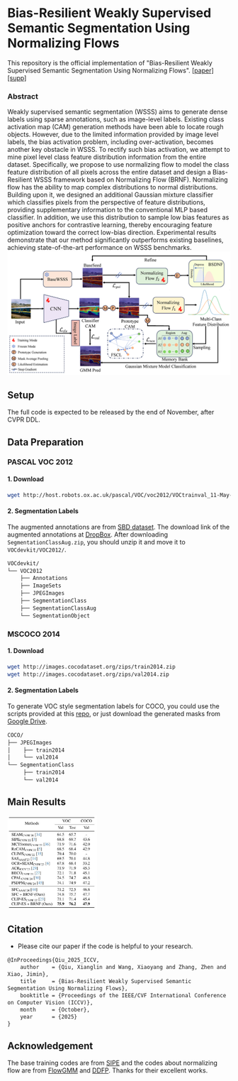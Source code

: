 # Bias-Resilient Weakly Supervised Semantic Segmentation Using Normalizing Flows
This repository is the official implementation of "Bias-Resilient Weakly Supervised Semantic Segmentation Using Normalizing Flows".
[[paper]](xx) [[supp]](xx)

### Abstract
Weakly supervised semantic segmentation (WSSS) aims to generate dense labels using sparse annotations, such as image-level labels. Existing class activation map (CAM) generation methods have been able to locate rough objects. However, due to the limited information provided by image level labels, the bias activation problem, including over-activation, becomes another key obstacle in WSSS. To rectify such bias activation, we attempt to mine pixel level class feature distribution information from the entire dataset. Specifically, we propose to use normalizing flow to model the class feature distribution of all pixels across the entire dataset and design a Bias-Resilient WSSS framework based on Normalizing Flow (BRNF). Normalizing flow has the ability to map complex distributions to normal distributions. Building upon it, we designed an additional Gaussian mixture classifier which classifies pixels from the perspective of feature distributions, providing supplementary information to the conventional MLP based classifier. In addition, we use this distribution to sample low bias features as positive anchors for contrastive learning, thereby encouraging feature optimization toward the correct low-bias direction. Experimental results demonstrate that our method significantly outperforms existing baselines, achieving state-of-the-art performance on WSSS benchmarks.
![Overview](./imgs/main_fig.jpg)
## Setup
The full code is expected to be released by the end of November, after CVPR DDL.
## Data Preparation

### PASCAL VOC 2012

#### 1. Download

``` bash
wget http://host.robots.ox.ac.uk/pascal/VOC/voc2012/VOCtrainval_11-May-2012.tar
```
#### 2. Segmentation Labels

The augmented annotations are from [SBD dataset](http://home.bharathh.info/pubs/codes/SBD/download.html). The download link of the augmented annotations at [DropBox](https://www.dropbox.com/s/oeu149j8qtbs1x0/SegmentationClassAug.zip?dl=0). After downloading ` SegmentationClassAug.zip `, you should unzip it and move it to `VOCdevkit/VOC2012/`. 

``` bash
VOCdevkit/
└── VOC2012
    ├── Annotations
    ├── ImageSets
    ├── JPEGImages
    ├── SegmentationClass
    ├── SegmentationClassAug
    └── SegmentationObject
```

### MSCOCO 2014

#### 1. Download
``` bash
wget http://images.cocodataset.org/zips/train2014.zip
wget http://images.cocodataset.org/zips/val2014.zip
```

#### 2. Segmentation Labels

To generate VOC style segmentation labels for COCO, you could use the scripts provided at this [repo](https://github.com/alicranck/coco2voc), or just download the generated masks from [Google Drive](https://drive.google.com/file/d/147kbmwiXUnd2dW9_j8L5L0qwFYHUcP9I/view?usp=share_link).

``` bash
COCO/
├── JPEGImages
│    ├── train2014
│    └── val2014
└── SegmentationClass
     ├── train2014
     └── val2014
```
## Main Results
<img src="./imgs/main_result.jpg" alt="Main_result" width="40%">

## Citation
- Please cite our paper if the code is helpful to your research.

```
@InProceedings{Qiu_2025_ICCV,
    author    = {Qiu, Xianglin and Wang, Xiaoyang and Zhang, Zhen and Xiao, Jimin},
    title     = {Bias-Resilient Weakly Supervised Semantic Segmentation Using Normalizing Flows},
    booktitle = {Proceedings of the IEEE/CVF International Conference on Computer Vision (ICCV)},
    month     = {October},
    year      = {2025}
}
```
## Acknowledgement
The base training codes are from [SIPE](https://github.com/chenqi1126/SIPE) and the codes about normalizing flow are from [FlowGMM](https://github.com/izmailovpavel/flowgmm) and [DDFP](https://github.com/gavinwxy/DDFP). Thanks for their excellent works.
